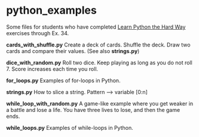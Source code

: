 # python_examples

Some files for students who have completed [Learn Python the Hard Way](http://learnpythonthehardway.org/book/) exercises through Ex. 34.

**cards_with_shuffle.py** Create a deck of cards. Shuffle the deck. Draw two cards and compare their values. (See also **strings.py**)

**dice_with_random.py** Roll two dice. Keep playing as long as you do not roll 7. Score increases each time you roll.

**for_loops.py** Examples of for-loops in Python.

**strings.py** How to slice a string. Pattern --> variable [0:n]

**while_loop_with_random.py** A game-like example where you get weaker in a battle and lose a life. You have three lives to lose, and then the game ends.

**while_loops.py** Examples of while-loops in Python.

